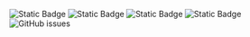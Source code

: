 ![Static Badge](https://img.shields.io/badge/blacklists-60-000000) ![Static Badge](https://img.shields.io/badge/blacklisted-2880898-cc0000) ![Static Badge](https://img.shields.io/badge/whitelisted-2242-00CC00) ![Static Badge](https://img.shields.io/badge/streaming_blacklist-28106-000000) ![GitHub issues](https://img.shields.io/github/issues/fabriziosalmi/blacklists)
